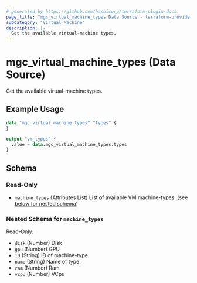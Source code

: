 ```yaml
---
# generated by https://github.com/hashicorp/terraform-plugin-docs
page_title: "mgc_virtual_machine_types Data Source - terraform-provider-mgc"
subcategory: "Virtual Machine"
description: |-
  Get the available virtual-machine types.
---
```


# mgc_virtual_machine_types (Data Source)

Get the available virtual-machine types.

## Example Usage

```terraform
data "mgc_virtual_machine_types" "types" {
}

output "vm_types" {
  value = data.mgc_virtual_machine_types.types
}
```

<!-- schema generated by tfplugindocs -->
## Schema

### Read-Only

- `machine_types` (Attributes List) List of available VM machine-types. (see [below for nested schema](#nestedatt--machine_types))

<a id="nestedatt--machine_types"></a>
### Nested Schema for `machine_types`

Read-Only:

- `disk` (Number) Disk
- `gpu` (Number) GPU
- `id` (String) ID of machine-type.
- `name` (String) Name of type.
- `ram` (Number) Ram
- `vcpu` (Number) VCpu
